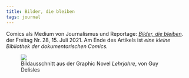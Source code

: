 ```yaml
---
title: Bilder, die bleiben
tags: journal
---
```

Comics als Medium von Journalismus und Reportage: *[Bilder, die bleiben](https://freitag.de/comicreportage).* der Freitag Nr. 28, 15. Juli 2021.
Am Ende des Artikels ist *eine kleine Bibliothek der dokumentarischen Comics.*

<figure class="bleed">
<img src="/img/journal/2021-07-20-lehrjahre.jpg">
<figcaption>Bildausschnitt aus der Graphic Novel <cite>Lehrjahre</cite>, von Guy Delisles</figcaption>
</figure>

